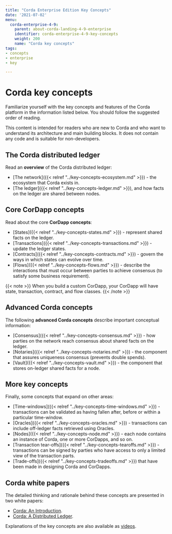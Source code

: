 ```yaml
---
title: "Corda Enterprise Edition Key Concepts"
date: '2021-07-02'
menu:
  corda-enterprise-4-9:
    parent: about-corda-landing-4-9-enterprise
    identifier: corda-enterprise-4-9-key-concepts
    weight: 200
    name: "Corda key concepts"
tags:
- concepts
- enterprise
- key

---
```


# Corda key concepts

Familiarize yourself with the key concepts and features of the Corda platform in the information listed below. You should follow the suggested order of reading.

This content is intended for readers who are new to Corda and who want to understand its architecture and main building blocks. It does not contain any code and is suitable for non-developers.

## The Corda distributed ledger

Read an **overview** of the Corda distributed ledger:

* [The network]({{< relref "../key-concepts-ecosystem.md" >}}) - the ecosystem that Corda exists in.
* [The ledger]({{< relref "../key-concepts-ledger.md" >}}), and how facts on the ledger are shared between nodes.

## Core CorDapp concepts

Read about the core **CorDapp concepts**:

* [States]({{< relref "../key-concepts-states.md" >}}) - represent shared facts on the ledger.
* [Transactions]({{< relref "../key-concepts-transactions.md" >}}) - update the ledger states.
* [Contracts]({{< relref "../key-concepts-contracts.md" >}}) - govern the ways in which states can evolve over time.
* [Flows]({{< relref "../key-concepts-flows.md" >}}) - describe the interactions that must occur between parties to achieve consensus (to satisfy some business requirement).

{{< note >}}
When you build a custom CorDapp, your CorDapp will have state, transaction, contract, and flow classes.
{{< /note >}}

## Advanced Corda concepts

The following **advanced Corda concepts** describe important conceptual information:

* [Consensus]({{< relref "../key-concepts-consensus.md" >}}) - how parties on the network reach consensus about shared facts on the ledger.
* [Notaries]({{< relref "../key-concepts-notaries.md" >}}) - the component that assures uniqueness consensus (prevents double spends).
* [Vault]({{< relref "../key-concepts-vault.md" >}}) - the component that stores on-ledger shared facts for a node.

## More key concepts

Finally, some concepts that expand on other areas:

* [Time-windows]({{< relref "../key-concepts-time-windows.md" >}}) - transactions can be validated as having fallen after, before or within a particular time-window.
* [Oracles]({{< relref "../key-concepts-oracles.md" >}}) - transactions can include off-ledger facts retrieved using Oracles.
* [Nodes]({{< relref "../key-concepts-node.md" >}}) - each node contains an instance of Corda, one or more CorDapps, and so on.
* [Transaction tear-offs]({{< relref "../key-concepts-tearoffs.md" >}}) - transactions can be signed by parties who have access to only a limited view of the transaction parts.
* [Trade-offs]({{< relref "../key-concepts-tradeoffs.md" >}}) that have been made in designing Corda and CorDapps.

## Corda white papers

The detailed thinking and rationale behind these concepts are presented in two white papers:

* [Corda: An Introduction](https://www.r3.com/white-papers/the-corda-platform-an-introduction-whitepaper/).
* [Corda: A Distributed Ledger](https://www.r3.com/white-papers/corda-technical-whitepaper/).

Explanations of the key concepts are also available as [videos](https://vimeo.com/album/4555732/).